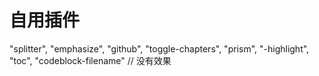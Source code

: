 # 自用插件

"splitter",
"emphasize",
"github",
"toggle-chapters",
"prism",
"-highlight",
"toc",
"codeblock-filename"   // 没有效果
